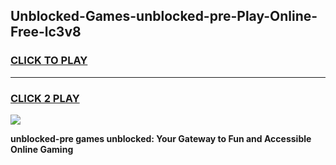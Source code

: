 
## Unblocked-Games-unblocked-pre-Play-Online-Free-lc3v8
<h3>
<a href="https://premium76.site?title=unblocked-pre&ref=26A">CLICK TO PLAY</a></h3>
<hr>

<h3>
<a href="https://premium76.site?title=unblocked-pre&ref=26A">CLICK 2 PLAY</a>
  
</h3>

<a href="https://premium76.site?title=unblocked-pre&ref=26A"><img src="https://clearcache.store/games.png"></a>


**unblocked-pre games unblocked: Your Gateway to Fun and Accessible Online Gaming**
